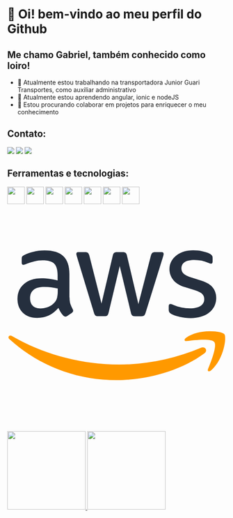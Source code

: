 # 👋 Oi! bem-vindo ao meu perfil do Github
## Me chamo Gabriel, também conhecido como loiro!

- 🔭 Atualmente estou trabalhando na transportadora Junior Guari Transportes, como auxiliar administrativo
- 🌱 Atualmente estou aprendendo angular, ionic e nodeJS
- 👯 Estou procurando colaborar em projetos para enriquecer o meu conhecimento


## Contato:
<div>
<a href="https://instagram.com/_gabrielpc" target="_blank"><img loading="lazy" src="https://img.shields.io/badge/-Instagram-%23E4405F?style=for-the-badge&logo=instagram&logoColor=white" target="_blank"></a>
<a href = "mailto:gabrielpenteado135@gmail.com"><img loading="lazy" src="https://img.shields.io/badge/Gmail-D14836?style=for-the-badge&logo=gmail&logoColor=white" target="_blank"></a>
<a href="https://www.linkedin.com/in/gabriel-campos-a7b57a1b5?utm_source=share&utm_campaign=share_via&utm_content=profile&utm_medium=ios_app" target="_blank"><img loading="lazy" src="https://img.shields.io/badge/-LinkedIn-%230077B5?style=for-the-badge&logo=linkedin&logoColor=white" target="_blank"></a>   
</div>


## Ferramentas e tecnologias:
<img loading="lazy" src="https://cdn.jsdelivr.net/gh/devicons/devicon/icons/git/git-original.svg" width="40" height="40"/> <img loading="lazy" src="https://cdn.jsdelivr.net/gh/devicons/devicon/icons/html5/html5-original.svg" width="40" height="40"/> <img loading="lazy" src="https://cdn.jsdelivr.net/gh/devicons/devicon/icons/css3/css3-original.svg" width="40" height="40"/> <img loading="lazy" src="https://cdn.jsdelivr.net/gh/devicons/devicon/icons/bootstrap/bootstrap-original.svg" width="40" height="40"/> <img loading="lazy" src="https://cdn.jsdelivr.net/gh/devicons/devicon/icons/flask/flask-original.svg" width="40" height="40"/> <img loading="lazy" src="https://cdn.jsdelivr.net/gh/devicons/devicon/icons/python/python-original.svg" width="40" height="40"/>  <img loading="lazy" src="https://cdn.jsdelivr.net/gh/devicons/devicon/icons/mysql/mysql-original.svg" width="40" height="40"/>  <svg viewBox="0 0 128 128"><path fill="#252f3e" d="M36.379 53.64c0 1.56.168 2.825.465 3.75.336.926.758 1.938 1.347 3.032.207.336.293.672.293.969 0 .418-.254.84-.8 1.261l-2.653 1.77c-.379.25-.758.379-1.093.379-.422 0-.844-.211-1.266-.59a13.28 13.28 0 0 1-1.516-1.98 34.153 34.153 0 0 1-1.304-2.485c-3.282 3.875-7.41 5.813-12.38 5.813-3.535 0-6.355-1.012-8.421-3.032-2.063-2.023-3.114-4.718-3.114-8.086 0-3.578 1.262-6.484 3.833-8.671 2.566-2.192 5.976-3.286 10.316-3.286 1.43 0 2.902.125 4.46.336 1.56.211 3.161.547 4.845.926v-3.074c0-3.2-.676-5.43-1.98-6.734C26.061 32.633 23.788 32 20.546 32c-1.473 0-2.988.168-4.547.547a33.416 33.416 0 0 0-4.547 1.433c-.676.293-1.18.461-1.473.547-.296.082-.507.125-.675.125-.59 0-.883-.422-.883-1.304v-2.063c0-.676.082-1.18.293-1.476.21-.293.59-.586 1.18-.883 1.472-.758 3.242-1.39 5.304-1.895 2.063-.547 4.254-.8 6.57-.8 5.008 0 8.672 1.136 11.032 3.41 2.316 2.273 3.492 5.726 3.492 10.359v13.64Zm-17.094 6.403c1.387 0 2.82-.254 4.336-.758 1.516-.508 2.863-1.433 4-2.695.672-.8 1.18-1.684 1.43-2.695.254-1.012.422-2.23.422-3.665v-1.765a34.401 34.401 0 0 0-3.871-.719 31.816 31.816 0 0 0-3.961-.25c-2.82 0-4.883.547-6.274 1.684-1.387 1.136-2.062 2.734-2.062 4.84 0 1.98.504 3.453 1.558 4.464 1.012 1.051 2.485 1.559 4.422 1.559Zm33.809 4.547c-.758 0-1.262-.125-1.598-.422-.34-.254-.633-.84-.887-1.64L40.715 29.98c-.25-.843-.38-1.39-.38-1.687 0-.672.337-1.05 1.013-1.05h4.125c.8 0 1.347.124 1.644.421.336.25.59.84.84 1.64l7.074 27.876 6.57-27.875c.208-.84.462-1.39.797-1.64.34-.255.93-.423 1.688-.423h3.367c.8 0 1.348.125 1.684.422.336.25.633.84.8 1.64l6.653 28.212 7.285-28.211c.25-.84.547-1.39.84-1.64.336-.255.887-.423 1.644-.423h3.914c.676 0 1.055.336 1.055 1.051 0 .21-.043.422-.086.676-.043.254-.125.59-.293 1.05L80.801 62.57c-.254.84-.547 1.387-.887 1.64-.336.255-.883.423-1.598.423h-3.62c-.801 0-1.348-.13-1.684-.422-.34-.297-.633-.844-.801-1.684l-6.527-27.16-6.485 27.117c-.21.844-.46 1.391-.8 1.684-.337.297-.926.422-1.684.422Zm54.105 1.137c-2.187 0-4.379-.254-6.484-.758-2.106-.504-3.746-1.055-4.84-1.684-.676-.379-1.137-.8-1.305-1.18a2.919 2.919 0 0 1-.254-1.18v-2.148c0-.882.336-1.304.97-1.304.25 0 .503.043.757.129.25.082.629.25 1.05.418a23.102 23.102 0 0 0 4.634 1.476c1.683.336 3.324.504 5.011.504 2.653 0 4.715-.465 6.145-1.39 1.433-.926 2.191-2.274 2.191-4 0-1.18-.379-2.145-1.136-2.946-.758-.8-2.192-1.516-4.254-2.191l-6.106-1.895c-3.074-.969-5.348-2.398-6.734-4.293-1.39-1.855-2.106-3.918-2.106-6.105 0-1.77.38-3.328 1.137-4.676a10.829 10.829 0 0 1 3.031-3.453c1.262-.965 2.696-1.684 4.38-2.188 1.683-.504 3.452-.715 5.304-.715.926 0 1.894.043 2.82.168.969.125 1.852.293 2.738.461.84.211 1.641.422 2.399.676.758.254 1.348.504 1.77.758.59.336 1.011.672 1.261 1.05.254.34.379.802.379 1.391v1.98c0 .884-.336 1.348-.969 1.348-.336 0-.883-.171-1.597-.507-2.403-1.094-5.098-1.641-8.086-1.641-2.399 0-4.293.379-5.598 1.18-1.309.797-1.98 2.02-1.98 3.746 0 1.18.421 2.191 1.261 2.988.844.8 2.403 1.602 4.633 2.316l5.98 1.895c3.032.969 5.22 2.316 6.524 4.043 1.305 1.727 1.938 3.707 1.938 5.895 0 1.812-.38 3.453-1.094 4.882-.758 1.434-1.77 2.696-3.074 3.707-1.305 1.051-2.864 1.809-4.672 2.36-1.895.586-3.875.883-6.024.883Zm0 0"></path><path fill="#f90" d="M118 73.348c-4.432.063-9.664 1.052-13.621 3.832-1.223.883-1.012 2.062.336 1.894 4.508-.547 14.44-1.726 16.21.547 1.77 2.23-1.976 11.62-3.663 15.79-.504 1.26.59 1.769 1.726.8 7.41-6.231 9.348-19.242 7.832-21.137-.757-.925-4.388-1.79-8.82-1.726zM1.63 75.859c-.927.116-1.347 1.236-.368 2.121 16.508 14.902 38.359 23.872 62.613 23.872 17.305 0 37.43-5.43 51.281-15.66 2.273-1.688.297-4.254-2.02-3.204-15.534 6.57-32.421 9.77-47.788 9.77-22.778 0-44.8-6.273-62.653-16.633-.39-.231-.755-.304-1.064-.266z"></path>
</svg>
          
          

<div>
<a href="https://github.com/loireta">
<img loading="lazy" height="180em" src="https://github-readme-stats.vercel.app/api/top-langs/?username=loireta&layout=compact&langs_count=7&theme=dracula"/>
<img loading="lazy" height="180em" src="https://github-readme-stats.vercel.app/api?username=loireta&show_icons=true&theme=dracula&include_all_commits=true&count_private=true"/>
</div>
